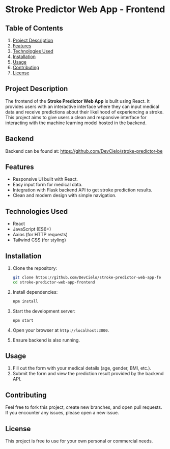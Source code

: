 # Stroke Predictor Web App - Frontend

## Table of Contents
1. [Project Description](#project-description)
2. [Features](#features)
3. [Technologies Used](#technologies-used)
4. [Installation](#installation)
5. [Usage](#usage)
6. [Contributing](#contributing)
7. [License](#license)

## Project Description
The frontend of the **Stroke Predictor Web App** is built using React. It provides users with an interactive interface where they can input medical data and receive predictions about their likelihood of experiencing a stroke. This project aims to give users a clean and responsive interface for interacting with the machine learning model hosted in the backend.

## Backend
Backend can be found at: https://github.com/DevCielo/stroke-predictor-be

## Features
- Responsive UI built with React.
- Easy input form for medical data.
- Integration with Flask backend API to get stroke prediction results.
- Clean and modern design with simple navigation.

## Technologies Used
- React
- JavaScript (ES6+)
- Axios (for HTTP requests)
- Tailwind CSS (for styling)

## Installation

1. Clone the repository:

    ```bash
    git clone https://github.com/DevCielo/stroke-predictor-web-app-fe
    cd stroke-predictor-web-app-frontend
    ```

2. Install dependencies:

    ```bash
    npm install
    ```

3. Start the development server:

    ```bash
    npm start
    ```

4. Open your browser at `http://localhost:3000`.

5. Ensure backend is also running.

## Usage
1. Fill out the form with your medical details (age, gender, BMI, etc.).
2. Submit the form and view the prediction result provided by the backend API.

## Contributing
Feel free to fork this project, create new branches, and open pull requests. If you encounter any issues, please open a new issue.

## License
This project is free to use for your own personal or commercial needs.
